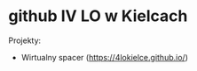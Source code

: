 <h1>github IV LO w Kielcach</h1>
<p>Projekty:</p>
<ul>
  <li>Wirtualny spacer (<a href="https://4lokielce.github.io/" target="_blank">https://4lokielce.github.io/</a>)</li>
</ul>
